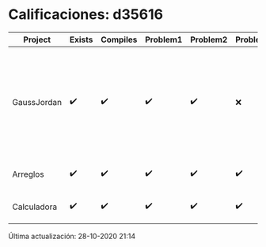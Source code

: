 # Calificaciones: d35616
|Project|Exists|Compiles|Problem1|Problem2|Problem3|Extra|Grade|CommitHash|CommitDate|CheckDate|DueDate|Comments|
|-|-|-|-|-|-|-|-|-|-|-|-|-|
|GaussJordan|✔️|✔️|✔️|✔️|❌|❌|10.0|d700451adeb401719e13a286ea1c40d8e599f182|28-10-2020 18:42:49|28-10-2020 21:13:04|29-10-2020 21:00:00|//No avisa al usuario que el sistema no tiene solución/No intercambia las filas cuando un pivote es cero|
|Arreglos|✔️|✔️|✔️|✔️|✔️|✔️|10.0|d6ba5d7de7d5c3078aa84a6c916dd4cad510c23c|20-10-2020 11:32:04|27-10-2020 22:24:53|22-10-2020 21:00:00|///|
|Calculadora|✔️|✔️|✔️|✔️|✔️|❌|10.0|02aab6ddd9e3fc2a91f84970dd1a59ce8c4ba563|11-10-2020 20:51:50|15-10-2020 21:24:17|15-10-2020 21:00:00|No evita la división entre cero|

Última actualización: 28-10-2020 21:14